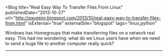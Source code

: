 <Blog
    title="Real Easy Way To Transfer Files From Linux"
    publishedDate="2013-10-27"
    url="http://squgeim.blogspot.com/2013/10/real-easy-way-to-transfer-files-from.html"
    isExternal="true"
    externalSite="blogspot"
    tags="linux,python"
>
Windows has Homegroups that make transferring files on a network real easy. This had me wondering: what do we Linux users have when we need to send a huge file to another computer really quick?
</Blog>


---
